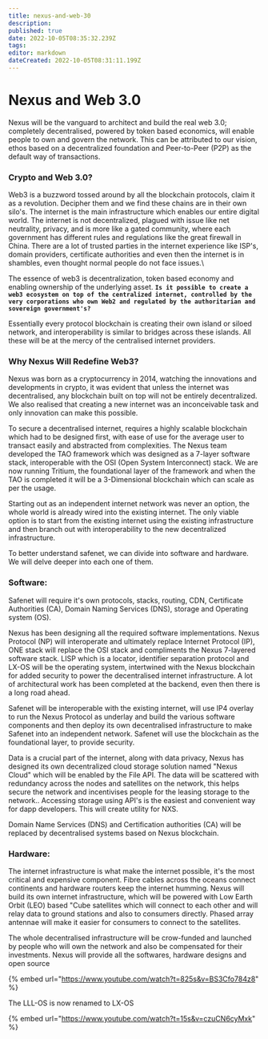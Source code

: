 ```yaml
---
title: nexus-and-web-30
description: 
published: true
date: 2022-10-05T08:35:32.239Z
tags: 
editor: markdown
dateCreated: 2022-10-05T08:31:11.199Z
---
```


# Nexus and Web 3.0

Nexus will be the vanguard to architect and build the real web 3.0; completely decentralised, powered by token based economics, will enable people to own and govern the network. This can be attributed to our vision, ethos based on a decentralized foundation and Peer-to-Peer (P2P) as the default way of transactions.

### Crypto and Web 3.0?

Web3 is a buzzword tossed around by all the blockchain protocols, claim it as a revolution. Decipher them and we find these chains are in their own silo's. The internet is the main infrastructure which enables our entire digital world. The internet is not decentralized, plagued with issue like net neutrality, privacy,  and is more like a gated community, where each government has different rules and regulations like the great firewall in China. There are a lot of trusted parties in the internet experience like ISP's, domain providers, certificate authorities and even then the internet is in shambles, even thought normal people do not face issues.\


The essence of web3 is decentralization, token based economy and enabling ownership of the underlying asset. **`Is it possible to create a web3 ecosystem on top of the centralized internet, controlled by the very corporations who own Web2 and regulated by the authoritarian and sovereign government's?`**

Essentially every protocol blockchain is creating their own island or siloed network, and interoperability is similar to bridges across these islands. All these will be at the mercy of the centralised internet providers.&#x20;



### Why Nexus Will Redefine Web3?

Nexus was born as a cryptocurrency in 2014, watching the innovations and developments in crypto,  it was evident that unless the internet was decentralised, any blockchain built on top will not be entirely decentralized. We also realised that creating a new internet was an inconceivable task and only innovation can make this possible.

To secure a decentralised internet, requires a highly scalable blockchain which had to be designed first, with ease of use for the average user to transact easily and abstracted from complexities. The Nexus team developed the TAO framework which was designed as a 7-layer software stack,  interoperable with the OSI (Open System Interconnect) stack. We are now running Tritium,  the foundational layer of the framework and when the TAO is completed it will be a 3-Dimensional blockchain which can scale as per the usage.

Starting out as an independent internet network was never an option, the whole world is already wired into the existing internet. The only viable option is to start from the existing internet using the existing infrastructure and then branch out with interoperability to the new decentralized infrastructure.&#x20;

To better understand safenet, we can divide into software and hardware. We will delve deeper into each one of them.&#x20;



### Software:

Safenet will require it's own protocols, stacks, routing, CDN, Certificate Authorities (CA), Domain Naming Services (DNS), storage and Operating system (OS).&#x20;

Nexus has been designing all the required software implementations. Nexus Protocol (NP) will interoperate and ultimately replace Internet Protocol (IP), ONE stack will replace the OSI stack and compliments the Nexus 7-layered software stack. LISP which is a locator, identifier separation protocol and LX-OS will be the operating system, intertwined with the Nexus blockchain for added security to power the decentralised internet infrastructure. A lot of architectural work has been completed at the backend, even then there is a long road ahead.

Safenet will be interoperable with the existing internet, will use IP4 overlay to run the Nexus Protocol as underlay and build the various software components and then deploy its own decentralised infrastructure to make Safenet into an independent network. Safenet will use the blockchain as the foundational layer, to provide security.&#x20;

Data is a crucial part of the internet, along with data privacy, Nexus has designed its own decentralized cloud storage solution named "Nexus Cloud" which will be enabled by the File API. The data will be scattered with redundancy across the nodes and satellites on the network, this helps secure the network and incentivises people for the leasing storage to the network.. Accessing storage using API's is the easiest and convenient way for dapp developers. This will create utility for NXS.

Domain Name Services (DNS)  and Certification authorities (CA) will be replaced by decentralised systems based on Nexus blockchain.



&#x20;

### Hardware:

The internet infrastructure is what make the internet possible, it's the most critical and expensive component. Fibre cables across the oceans connect continents and hardware routers keep the internet humming. Nexus will build its own internet infrastructure, which will be powered with Low Earth Orbit (LEO) based "Cube satellites which will connect to each other and will relay data to ground stations and also to consumers directly. Phased array antennae will make it easier for consumers to connect to the satellites.

The whole decentralised infrastructure will be crow-funded and launched by people who will own the network and also be compensated for their investments. Nexus will provide all the softwares, hardware designs and open source&#x20;







&#x20;

{% embed url="https://www.youtube.com/watch?t=825s&v=BS3Cfo784z8" %}

The LLL-OS is now renamed to LX-OS

{% embed url="https://www.youtube.com/watch?t=15s&v=czuCN6cyMxk" %}

